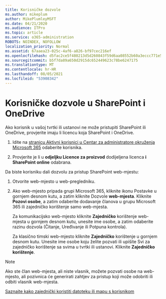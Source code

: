 ```yaml
---
title: Korisničke dozvole
ms.author: mikeplum
author: MikePlumleyMSFT
ms.date: 04/21/2020
ms.audience: ITPro
ms.topic: article
ms.service: o365-administration
ROBOTS: NOINDEX, NOFOLLOW
localization_priority: Normal
ms.assetid: 67aaea23-025c-4af6-a826-bf97cec216ef
ms.openlocfilehash: d5fac2ce5f480213d5d260843f59d6aa08552b60a3eccc771e5eb3f7aa814b66
ms.sourcegitcommit: b5f7da89a650d2915dc652449623c78be6247175
ms.translationtype: MT
ms.contentlocale: hr-HR
ms.lasthandoff: 08/05/2021
ms.locfileid: "53908342"
---
```

# <a name="user-permissions-in-sharepoint-and-onedrive"></a>Korisničke dozvole u SharePoint i OneDrive

Ako korisnik u vašoj tvrtki ili ustanovi ne može pristupiti SharePoint ili OneDrive, provjerite imaju li licencu koja SharePoint i OneDrive. 
  
1. Idite na [stranicu Aktivni korisnici u Centar za administratore okruženja Microsoft 365](https://portal.office.com/adminportal/home#/users) odaberite korisnika. 
    
2. Provjerite je li u **odjeljku Licence za proizvod** dodijeljena licenca **i SharePoint online** odabrana. 
    
 Da biste korisniku dali dozvolu za pristup SharePoint web-mjestu: 
  
1. Otvorite web-mjesto u web-pregledniku.
    
2. Ako web-mjesto pripada grupi Microsoft 365, kliknite ikonu Postavke u gornjem desnom kutu, a zatim kliknite Dozvole **web-mjesta**. Kliknite **Pozovi osobe**, a zatim odaberite dodavanje članova u grupu Microsoft 365 ili zajedničko korištenje samo web-mjesta. 
    
    Za komunikacijsko web-mjesto kliknite **Zajedničko** korištenje web-mjesta u gornjem desnom kutu, unesite ime osobe, a zatim odaberite razinu dozvola (Čitanje, Uređivanje ili Potpuna kontrola). 
    
    Za klasično timski web-mjesto kliknite **Zajedničko** korištenje u gornjem desnom kutu. Unesite ime osobe koju želite pozvati ili upišite Svi za zajedničko korištenje sa svima u tvrtki ili ustanovi. Kliknite **Zajedničko korištenje**.
    
> [!NOTE]
> Ako ste član web-mjesta, ali niste vlasnik, možete pozvati osobe na web-mjesto, ali pozivnica će generirati zahtjev za pristup koji može odobriti ili odbiti vlasnik web-mjesta. 
  
[Saznajte kako zajednički koristiti datoteku ili mapu s korisnikom](https://go.microsoft.com/fwlink/?linkid=533408)
  

